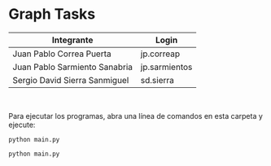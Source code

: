 # Graph Tasks<br />

| Integrante | Login |
| ------ | ------ |
| Juan Pablo Correa Puerta | jp.correap |
| Juan Pablo Sarmiento Sanabria | jp.sarmientos |
| Sergio David Sierra Sanmiguel | sd.sierra |

<br />

Para ejecutar los programas, abra una línea de comandos en esta carpeta y ejecute: <br />

`python main.py`

`python main.py`

